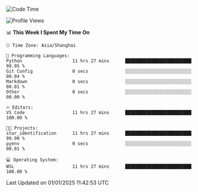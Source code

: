 <!--START_SECTION:waka-->
![Code Time](http://img.shields.io/badge/Code%20Time-2%2C169%20hrs%2054%20mins-blue)

![Profile Views](http://img.shields.io/badge/Profile%20Views-0-blue)

📊 **This Week I Spent My Time On** 

```text
🕑︎ Time Zone: Asia/Shanghai

💬 Programming Languages: 
Python                   11 hrs 27 mins      █████████████████████████   99.95 % 
Git Config               0 secs              ░░░░░░░░░░░░░░░░░░░░░░░░░   00.04 % 
Markdown                 0 secs              ░░░░░░░░░░░░░░░░░░░░░░░░░   00.01 % 
Other                    0 secs              ░░░░░░░░░░░░░░░░░░░░░░░░░   00.00 % 

🔥 Editors: 
VS Code                  11 hrs 27 mins      █████████████████████████   100.00 % 

🐱‍💻 Projects: 
star_identification      11 hrs 27 mins      █████████████████████████   99.99 % 
pyenv                    0 secs              ░░░░░░░░░░░░░░░░░░░░░░░░░   00.01 % 

💻 Operating System: 
WSL                      11 hrs 27 mins      █████████████████████████   100.00 % 
```


 Last Updated on 01/01/2025 11:42:53 UTC
<!--END_SECTION:waka-->